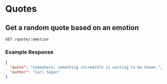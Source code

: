 # Quotes

## Get a random quote based on an emotion

`GET /quote/:emotion`

### Example Response

```json
{
  "quote": "Somewhere, something incredible is waiting to be known.",
  "author": "Carl Sagan"
}
```
